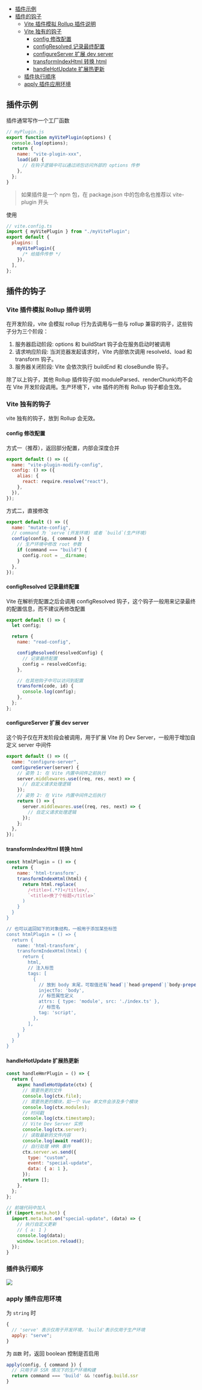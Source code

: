 - [插件示例](#插件示例)
- [插件的钩子](#插件的钩子)
  - [Vite 插件模拟 Rollup 插件说明](#vite-插件模拟-rollup-插件说明)
  - [Vite 独有的钩子](#vite-独有的钩子)
    - [config 修改配置](#config-修改配置)
    - [configResolved 记录最终配置](#configresolved-记录最终配置)
    - [configureServer 扩展 dev server](#configureserver-扩展-dev-server)
    - [transformIndexHtml 转换 html](#transformindexhtml-转换-html)
    - [handleHotUpdate 扩展热更新](#handlehotupdate-扩展热更新)
  - [插件执行顺序](#插件执行顺序)
  - [apply 插件应用环境](#apply-插件应用环境)

## 插件示例

插件通常写作一个工厂函数

```js
// myPlugin.js
export function myVitePlugin(options) {
  console.log(options);
  return {
    name: "vite-plugin-xxx",
    load(id) {
      // 在钩子逻辑中可以通过闭包访问外部的 options 传参
    },
  };
}
```

> 如果插件是一个 npm 包，在 package.json 中的包命名也推荐以 vite-plugin 开头

使用

```js
// vite.config.ts
import { myVitePlugin } from "./myVitePlugin";
export default {
  plugins: [
    myVitePlugin({
      /* 给插件传参 */
    }),
  ],
};
```

## 插件的钩子

### Vite 插件模拟 Rollup 插件说明

在开发阶段，vite 会模拟 rollup 行为去调用与一些与 rollup 兼容的钩子，这些钩子分为三个阶段：

1. 服务器启动阶段: options 和 buildStart 钩子会在服务启动时被调用
2. 请求响应阶段: 当浏览器发起请求时，Vite 内部依次调用 resolveId、load 和 transform 钩子。
3. 服务器关闭阶段: Vite 会依次执行 buildEnd 和 closeBundle 钩子。

除了以上钩子，其他 Rollup 插件钩子(如 moduleParsed、renderChunk)均不会在 Vite 开发阶段调用。生产环境下，vite 插件的所有 Rollup 钩子都会生效。

### Vite 独有的钩子

vite 独有的钩子，放到 Rollup 会无效。

#### config 修改配置

方式一（推荐），返回部分配置，内部会深度合并

```js
export default () => ({
  name: "vite-plugin-modify-config",
  config: () => ({
    alias: {
      react: require.resolve("react"),
    },
  }),
});
```

方式二，直接修改

```js
export default () => ({
  name: "mutate-config",
  // command 为 `serve`(开发环境) 或者 `build`(生产环境)
  config(config, { command }) {
    // 生产环境中修改 root 参数
    if (command === "build") {
      config.root = __dirname;
    }
  },
});
```

#### configResolved 记录最终配置

Vite 在解析完配置之后会调用 configResolved 钩子，这个钩子一般用来记录最终的配置信息，而不建议再修改配置

```js
export default () => {
  let config;

  return {
    name: "read-config",

    configResolved(resolvedConfig) {
      // 记录最终配置
      config = resolvedConfig;
    },

    // 在其他钩子中可以访问到配置
    transform(code, id) {
      console.log(config);
    },
  };
};
```

#### configureServer 扩展 dev server

这个钩子仅在开发阶段会被调用，用于扩展 Vite 的 Dev Server，一般用于增加自定义 server 中间件

```js
export default () => ({
  name: "configure-server",
  configureServer(server) {
    // 姿势 1: 在 Vite 内置中间件之前执行
    server.middlewares.use((req, res, next) => {
      // 自定义请求处理逻辑
    });
    // 姿势 2: 在 Vite 内置中间件之后执行
    return () => {
      server.middlewares.use((req, res, next) => {
        // 自定义请求处理逻辑
      });
    };
  },
});
```

#### transformIndexHtml 转换 html

```js
const htmlPlugin = () => {
  return {
    name: 'html-transform',
    transformIndexHtml(html) {
      return html.replace(
        /<title>(.*?)</title>/,
        `<title>换了个标题</title>`
      )
    }
  }
}

// 也可以返回如下的对象结构，一般用于添加某些标签
const htmlPlugin = () => {
  return {
    name: 'html-transform',
    transformIndexHtml(html) {
      return {
        html,
        // 注入标签
        tags: [
          {
            // 放到 body 末尾，可取值还有`head`|`head-prepend`|`body-prepend`，顾名思义
            injectTo: 'body',
            // 标签属性定义
            attrs: { type: 'module', src: './index.ts' },
            // 标签名
            tag: 'script',
          },
        ],
      }
    }
  }
}
```

#### handleHotUpdate 扩展热更新

```js
const handleHmrPlugin = () => {
  return {
    async handleHotUpdate(ctx) {
      // 需要热更的文件
      console.log(ctx.file);
      // 需要热更的模块，如一个 Vue 单文件会涉及多个模块
      console.log(ctx.modules);
      // 时间戳
      console.log(ctx.timestamp);
      // Vite Dev Server 实例
      console.log(ctx.server);
      // 读取最新的文件内容
      console.log(await read());
      // 自行处理 HMR 事件
      ctx.server.ws.send({
        type: "custom",
        event: "special-update",
        data: { a: 1 },
      });
      return [];
    },
  };
};

// 前端代码中加入
if (import.meta.hot) {
  import.meta.hot.on("special-update", (data) => {
    // 执行自定义更新
    // { a: 1 }
    console.log(data);
    window.location.reload();
  });
}
```

### 插件执行顺序

![](./images/钩子执行顺序.jpg)

### apply 插件应用环境

为 `string` 时

```js
{
  // 'serve' 表示仅用于开发环境，'build'表示仅用于生产环境
  apply: "serve";
}
```

为 `函数` 时，返回 boolean 控制是否启用

```js
apply(config, { command }) {
  // 只用于非 SSR 情况下的生产环境构建
  return command === 'build' && !config.build.ssr
}
```
